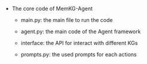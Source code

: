* The core code of MemKG-Agent
    * main.py: the main file to run the code
      
    * agent.py: the main code of the Agent framework

    * interface: the API for interact with different KGs

    * prompts.py: the used prompts for each actions
